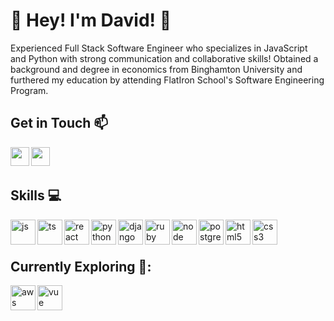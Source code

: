 # :bow:  Hey! I'm David! :bow: 

Experienced Full Stack Software Engineer who specializes in JavaScript and Python with strong communication and collaborative skills! Obtained a background and degree in economics from Binghamton University and furthered my education by attending FlatIron School's Software Engineering Program.
  
## Get in Touch :mailbox:

<p>
  <a href="https://www.linkedin.com/in/davidkim-4696/" target="blank"><img align="left" src="https://img.icons8.com/color/48/undefined/linkedin-circled--v1.png" height="30" width="30" /></a>
  <a href="mailto:djk4696@gmail.com" target="blank"><img align="left" src="https://img.icons8.com/fluency/48/undefined/gmail-new.png"  height="30" width="30" /></a>
 </p>
 <br />
 &emsp;
 
## Skills :computer:

<p align="left">
  <img src="https://img.icons8.com/color/48/undefined/javascript--v1.png" alt="js" align="left" width="40" height="40"/>
  <img src="https://i.imgur.com/H8DuLja.png" alt="ts" align="left" width="40" height="40"/>
  <img src="https://img.icons8.com/plasticine/100/undefined/react.png" alt="react" align="left" width="40" height="40"/>
  <img src="https://img.icons8.com/color/48/undefined/python--v1.png" alt="python" align="left" width="40" height="40"/>
  <img src="https://img.icons8.com/color/48/undefined/django.png" alt="django" align="left" width="40" height="40"/>
  <img src="https://img.icons8.com/color/48/undefined/ruby-programming-language.png" alt="ruby" align="left" width="40" height="40"/>
  <img src="https://img.icons8.com/color/48/undefined/nodejs.png" alt="node" align="left" width="40" height="40"/>
  <img src="https://img.icons8.com/color/48/undefined/postgreesql.png" alt="postgres" align="left" width="40" height="40"/>
  <img src="https://img.icons8.com/external-flat-juicy-fish/60/undefined/external-html-coding-and-development-flat-flat-juicy-fish.png" alt="html5" align="left" width="40" height="40"/>
  <img src="https://img.icons8.com/external-flat-juicy-fish/60/undefined/external-css-coding-and-development-flat-flat-juicy-fish-2.png" alt="css3" align="left" width="40" height="40"/>
</p>

<br />
&emsp;

 
## Currently Exploring 🔭:

<p align="left">
    <img src="https://img.icons8.com/color/48/000000/amazon-web-services.png" alt="aws" align="left" width="40" height="40"/>
    <img src="https://img.icons8.com/color/48/undefined/vue-js.png" alt="vue" align="left" width="40" height="40"/>
</p>
<br />
&emsp;
